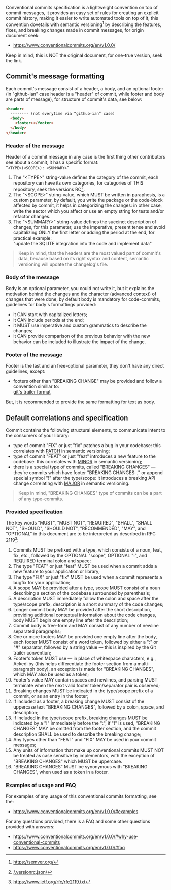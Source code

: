 Conventional commits specification is a lightweight convention on top of commit
messages, it provides an easy set of rules for creating an explicit commit history,
making it easier to write automated tools on top of it, this convention dovetails
with semantic versioning[^1] by describing the features, fixes, and breaking changes
made in commit messages, for origin document seek:

- <https://www.conventionalcommits.org/en/v1.0.0/>

Keep in mind, this is NOT the original document, for one-true version, seek the link.

## Commit's message formatting

Each commit's message consist of a header, a body, and an optional footer (in "github-ian"
case header is a "header" of commit, while footer and body are parts of message),
for structure of commit's data, see below:

```html
<header>
  -------- (not everytime via “github-ian” case)
  <body>
    <footer></footer>
  </body>
</header>
```

### Header of the message

Header of a commit message in any case is the first thing other contributors see
about a commit, it has a specific format:\
"`<TYPE>(<SCOPE>): <SUMMARY>`"

1. The "\<TYPE>" string-value defines the category of the commit, each repository
   can have its own categories, for categories of THIS repository, seek the versions
   RC[^2].
2. The "\<SCOPE>" string-value, which MUST be written in paraphesis, is a custom
   parameter, by default, you write the package or the code-block affected by commit,
   it helps in categorizing the changes: in other case, write the sector which you
   affect or use an empty string for tests and/or refactor changes.
3. The "\<SUMMARY>" string-value defines the succinct description of changes, for
   this parameter, use the imperative, present tense and avoid capitalizing ONLY the
   first letter or adding the period at the end, for practical example:\
   "update the SQLITE integration into the code and implement data"

> Keep in mind, that the headers are the most valued part of commit's data, because
> based on its right syntax and content, semantic versioning will update the changelog's
> file.

### Body of the message

Body is an optional parameter, you could not write it, but it explains the motivation
behind the changes and the character (advanced context) of changes that were done,
by default body is mandatory for code-commits, guidelines for body's formattings
provided:

- it CAN start with capitalized letters;
- it CAN include periods at the end;
- it MUST use imperative and custom grammatics to describe the changes;
- it CAN provide comparison of the previous behavior with the new behavior can be
  included to illustrate the impact of the change.

### Footer of the message

Footer is the last and an free-optional parameter, they don't have any direct guidelines,
except:

- footers other than "BREAKING CHANGE" may be provided and follow a convention simillar
  to:\
  [git's trailer format](https://git-scm.com/docs/git-interpret-trailers)

But, it is recommended to provide the same formatting for text as body.

## Default correlations and specification

Commit contains the following structural elements, to communicate intent to the
consumers of your library:

- type of commit "FIX" or just "fix" patches a bug in your codebase: this correlates
  with [PATCH][SEMVER] in semantic versioning;
- type of commit "FEAT" or just "feat" introduces a new feature to the codebase:
  this correlates with [MINOR][SEMVER] in semantic versioning;
- there is a special type of commits, called "BREAKING CHANGES" — they're commits
  which have footer "BREAKING CHANGES: ," or append special symbol "!" after the
  type/scope: it introduces a breaking API change correlating with [MAJOR][SEMVER]
  in semantic versioning.

> Keep in mind, "BREAKING CHANGES" type of commits can be a part of any type-commits.

### Provided specification

The key words "MUST", "MUST NOT", "REQUIRED", "SHALL", "SHALL NOT", "SHOULD", "SHOULD
NOT", "RECOMMENDED", "MAY", and "OPTIONAL" in this document are to be interpreted
as described in RFC 2119[^3]:

1. Commits MUST be prefixed with a type, which consists of a noun, feat, fix, etc.,
   followed by the OPTIONAL "scope", OPTIONAL "!", and REQUIRED terminal colon and
   space;
2. The type "FEAT" or just "feat" MUST be used when a commit adds a new feature to
   your application or library;
3. The type "FIX" or just "fix" MUST be used when a commit represents a bugfix for
   your application;
4. A scope MAY be provided after a type, scope MUST consist of a noun describing
   a section of the codebase surrounded by parenthesis;
5. A description MUST immediately follow the colon and space after the type/scope
   prefix, description is a short summary of the code changes;
6. Longer commit body MAY be provided after the short description, providing additional
   contextual information about the code changes, body MUST begin one empty line after
   the description;
7. Commit body is free-form and MAY consist of any number of newline separated paragraphs;
8. One or more footers MAY be provided one empty line after the body, each footer
   MUST consist of a word token, followed by either a ":" or "#" separator, followed
   by a string value — this is inspired by the Git trailer convention;
9. Footer's token MUST use — in place of whitespace characters, e.g., Acked-by (this
   helps differentiate the footer section from a multi-paragraph body), an exception
   is made for "BREAKING CHANGES", which MAY also be used as a token;
10. Footer's value MAY contain spaces and newlines, and parsing MUST terminate when
    the next valid footer token/separator pair is observed;
11. Breaking changes MUST be indicated in the type/scope prefix of a commit, or
    as an entry in the footer;
12. If included as a footer, a breaking change MUST consist of the uppercase text
    "BREAKING CHANGES", followed by a colon, space, and description;
13. If included in the type/scope prefix, breaking changes MUST be indicated by a
    "!" immediately before the ":", if "!" is used, "BREAKING CHANGES" MAY be omitted
    from the footer section, and the commit description SHALL be used to describe
    the breaking change;
14. Any types other than "FEAT" and "FIX" MAY be used in your commit messages;
15. Any units of information that make up conventional commits MUST NOT be treated
    as case sensitive by implementors, with the exception of "BREAKING CHANGES" which
    MUST be uppercase.
16. "BREAKING CHANGES" MUST be synonymous with "BREAKING CHANGES", when used as a
    token in a footer.

### Examples of usage and FAQ

For examples of any usage of this conventional commits formatting, see the:

- <https://www.conventionalcommits.org/en/v1.0.0/#examples>

For any questions provided, there is a FAQ and some other questions provided with
answers:

- <https://www.conventionalcommits.org/en/v1.0.0/#why-use-conventional-commits>
- <https://www.conventionalcommits.org/en/v1.0.0/#faq>

[^1]: <https://semver.org/>

[^2]: [/.versionrc.json/](./../../.versionrc.json)

[^3]: <https://www.ietf.org/rfc/rfc2119.txt>

[SEMVER]: https://semver.org/#summary
